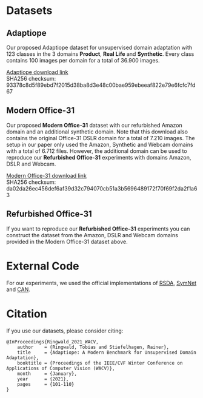 # Datasets
## Adaptiope

Our proposed Adaptiope dataset for unsupervised domain adaptation with 123 classes in the 3 domains **Product**, **Real Life** and **Synthetic**. Every class contains 100 images per domain for a total of 36.900 images. 

[Adaptiope download link](https://drive.google.com/file/d/1FmdsvetC0oVyrFJ9ER7fcN-cXPOWx2gq/view?usp=sharing)  
SHA256 checksum: 93378c8d5f89ebd7f2015d38ba8d3e48c00bae959ebeeaf822e79e6fcfc7fd67

## Modern Office-31

Our proposed **Modern Office-31** dataset with our refurbished Amazon domain and an additional synthetic domain.
Note that this download also contains the original Office-31 DSLR domain for a total of 7.210 images. The setup in our paper only used the Amazon, Synthetic and Webcam domains with a total of 6.712 files. However, the additional domain can be used to reproduce our **Refurbished Office-31** experiments with domains Amazon, DSLR and Webcam.

[Modern Office-31 download link](https://drive.google.com/file/d/1p7ecv9kP3YbmdiY49vSjTaG0Aw51n26x/view?usp=sharing)  
SHA256 checksum: da02da26ec456def6af39d32c794070cb51a3b5696489172f70f69f2da2f1a63

## Refurbished Office-31
If you want to reproduce our **Refurbished Office-31** experiments you can construct the dataset from the Amazon, DSLR and Webcam domains provided in the Modern Office-31 dataset above.


# External Code

For our experiments, we used the official implementations of [RSDA](https://github.com/XJTU-XGU/RSDA), [SymNet](https://github.com/YBZh/SymNets) and [CAN](https://github.com/kgl-prml/Contrastive-Adaptation-Network-for-Unsupervised-Domain-Adaptation).


# Citation

If you use our datasets, please consider citing:

```
@InProceedings{Ringwald_2021_WACV,
    author    = {Ringwald, Tobias and Stiefelhagen, Rainer},
    title     = {Adaptiope: A Modern Benchmark for Unsupervised Domain Adaptation},
    booktitle = {Proceedings of the IEEE/CVF Winter Conference on Applications of Computer Vision (WACV)},
    month     = {January},
    year      = {2021},
    pages     = {101-110}
}
```

